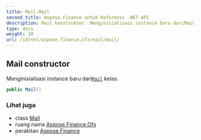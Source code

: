 ```yaml
---
title: Mail.Mail
second_title: Aspose.Finance untuk Referensi .NET API
description: Mail konstruktor. Menginisialisasi instance baru dariMail kelas.
type: docs
weight: 10
url: /id/net/aspose.finance.ofx/mail/mail/
---
```

## Mail constructor

Menginisialisasi instance baru dari[`Mail`](../) kelas.

```csharp
public Mail()
```

### Lihat juga

* class [Mail](../)
* ruang nama [Aspose.Finance.Ofx](../../mail/)
* perakitan [Aspose.Finance](../../../)


